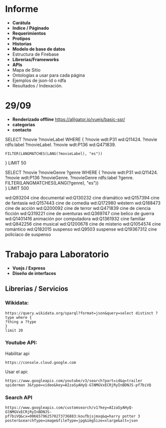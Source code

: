 Informe
=========
* **Carátula**
* **Indice / Páginado**
* **Requerimientos**
* **Protipos**
* **Historias**
* **Modelo de base de datos**
* Estructura de Firebase
* **Librerias/Frameworks**
* **APIs**
* Mapa de Sitio
* Ontologías a usar para cada página
* Ejemplos de json-ld o rdfa
* Resultados / Indexación.

29/09
===========
* **Renderizado offline**
https://alligator.io/vuejs/basic-ssr/
* **categorias**
* **contacto**

SELECT ?movie ?movieLabel   WHERE {
    ?movie wdt:P31 wd:Q11424.
    ?movie rdfs:label ?movieLabel.
    ?movie wdt:P136 wd:Q471839.
   
    FILTER(LANGMATCHES(LANG(?movieLabel), "es"))
  }
LIMIT 50


SELECT ?movie ?movieGenre ?genre WHERE {
    ?movie wdt:P31 wd:Q11424.
    ?movie wdt:P136 ?movieGenre.
    ?movieGenre rdfs:label ?genre.
 	FILTER(LANGMATCHES(LANG(?genre), "es"))   
  }
LIMIT 500

 wd:Q93204	cine documental
 wd:Q130232	cine dramático
 wd:Q157394	cine de fantasía
 wd:Q157443	cine de comedia
 wd:Q172980	wéstern
 wd:Q188473	cine de acción
 wd:Q200092	cine de terror
 wd:Q471839	cine de ciencia ficción
 wd:Q319221	cine de aventuras
 wd:Q369747	cine belico de guerra
 wd:Q1401416	animación por computadora
 wd:Q1361932	cine familiar
 wd:Q842256	cine musical
 wd:Q1200678	cine de misterio
 wd:Q1054574	cine romántico
 wd:Q182015	suspenso
 wd:Q9503	suspense
 wd:Q19367312	cine policíaco de suspenso 
 
Trabajo para Laboratorio
============
* **Vuejs / Express**
* **Diseño de interfaces**


## Librerias / Servicios

### Wikidata:
```
https://query.wikidata.org/sparql?format=json&query=select distinct ?type where {
?thing a ?type
}
limit 20

```
### Youtube API:
Habilitar api
```
https://console.cloud.google.com

```
Usar el api:
```
https://www.googleapis.com/youtube/v3/search?part=id&q=trailer spiderman 3&type=video&key=AIzaSyAHyQ-GlNMGVxECRjRyInBDNJS-pf7biVQ
```

### Search API

```
https://www.googleapis.com/customsearch/v1?key=AIzaSyAHyQ-GlNMGVxECRjRyInBDNJS-pf7biVQ&cx=006657962570273736883:koufbjsjmxq&q=harry potter 3 poster&searchType=image&fileType=jpg&imgSize=xlarge&alt=json
```
